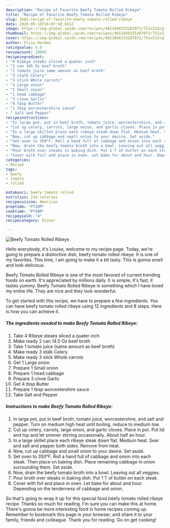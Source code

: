 ```yaml
---
description: "Recipe of Favorite Beefy Tomato Rolled Ribeye"
title: "Recipe of Favorite Beefy Tomato Rolled Ribeye"
slug: 1601-recipe-of-favorite-beefy-tomato-rolled-ribeye
date: 2020-09-18T16:07:50.651Z
image: https://img-global.cpcdn.com/recipes/4651848155267072/751x532cq70/beefy-tomato-rolled-ribeye-recipe-main-photo.jpg
thumbnail: https://img-global.cpcdn.com/recipes/4651848155267072/751x532cq70/beefy-tomato-rolled-ribeye-recipe-main-photo.jpg
cover: https://img-global.cpcdn.com/recipes/4651848155267072/751x532cq70/beefy-tomato-rolled-ribeye-recipe-main-photo.jpg
author: Eliza Harmon
ratingvalue: 4.6
reviewcount: 19045
recipeingredient:
- "4 Ribeye steaks sliced a quater inch"
- "2 can 145 Oz beef broth"
- "1 tomato juice same amount as beef broth"
- "3 stalk Celery"
- "3 stick Whole carrots"
- "1 Large onion"
- "1 Small onion"
- "1 head cabbage"
- "3 clove Garlic"
- "4 tbsp Butter"
- "1 tbsp worcestershire sauce"
- " Salt and Pepper"
recipeinstructions:
- "In large pot, put in beef broth, tomato juice, worcestershire, and salt and pepper. Turn on medium high heat until boiling, reduce to medium low."
- "Cut up celery, carrots, large onion, and garlic cloves. Place in pot. Put lid and top and let simmer stirring occasionally. About half an hour."
- "In a large skillet place each ribeye steak down flat. Medium heat. Sear and salt and pepper both sides. Remove from heat."
- "Now, cut up cabbage and small onion to your desire. Set aside."
- "Set oven to 350°F. Roll a hand full of cabbage and onion into each steak. Then place on baking dish. Place remaining cabbage in onion surrounding them. Set aside."
- "Now, drain the beefy tomato broth into a bowl. Leaving out all veggies."
- "Pour broth over steaks in baking dish. Put 1 T of butter on each steak."
- "Cover with foil and place in oven. Let bake for about and hour. Depending on the tenderness of cabbage and onion."
categories:
- Recipe
tags:
- beefy
- tomato
- rolled

katakunci: beefy tomato rolled 
nutrition: 214 calories
recipecuisine: American
preptime: "PT28M"
cooktime: "PT48M"
recipeyield: "4"
recipecategory: Dinner

---
```



![Beefy Tomato Rolled Ribeye](https://img-global.cpcdn.com/recipes/4651848155267072/751x532cq70/beefy-tomato-rolled-ribeye-recipe-main-photo.jpg)

Hello everybody, it's Louise, welcome to my recipe page. Today, we're going to prepare a distinctive dish, beefy tomato rolled ribeye. It is one of my favorites. This time, I am going to make it a bit tasty. This is gonna smell and look delicious.



Beefy Tomato Rolled Ribeye is one of the most favored of current trending foods on earth. It's appreciated by millions daily. It is simple, it's fast, it tastes yummy. Beefy Tomato Rolled Ribeye is something which I have loved my entire life. They are nice and they look wonderful.


To get started with this recipe, we have to prepare a few ingredients. You can have beefy tomato rolled ribeye using 12 ingredients and 8 steps. Here is how you can achieve it.

<!--inarticleads1-->

##### The ingredients needed to make Beefy Tomato Rolled Ribeye:

1. Take 4 Ribeye steaks sliced a quater inch
1. Make ready 2 can 14.5 Oz beef broth
1. Take 1 tomato juice (same amount as beef broth)
1. Make ready 3 stalk Celery
1. Make ready 3 stick Whole carrots
1. Get 1 Large onion
1. Prepare 1 Small onion
1. Prepare 1 head cabbage
1. Prepare 3 clove Garlic
1. Get 4 tbsp Butter
1. Prepare 1 tbsp worcestershire sauce
1. Take  Salt and Pepper




<!--inarticleads2-->

##### Instructions to make Beefy Tomato Rolled Ribeye:

1. In large pot, put in beef broth, tomato juice, worcestershire, and salt and pepper. Turn on medium high heat until boiling, reduce to medium low.
1. Cut up celery, carrots, large onion, and garlic cloves. Place in pot. Put lid and top and let simmer stirring occasionally. About half an hour.
1. In a large skillet place each ribeye steak down flat. Medium heat. Sear and salt and pepper both sides. Remove from heat.
1. Now, cut up cabbage and small onion to your desire. Set aside.
1. Set oven to 350°F. Roll a hand full of cabbage and onion into each steak. Then place on baking dish. Place remaining cabbage in onion surrounding them. Set aside.
1. Now, drain the beefy tomato broth into a bowl. Leaving out all veggies.
1. Pour broth over steaks in baking dish. Put 1 T of butter on each steak.
1. Cover with foil and place in oven. Let bake for about and hour. Depending on the tenderness of cabbage and onion.




So that's going to wrap it up for this special food beefy tomato rolled ribeye recipe. Thanks so much for reading. I'm sure you can make this at home. There's gonna be more interesting food in home recipes coming up. Remember to bookmark this page in your browser, and share it to your family, friends and colleague. Thank you for reading. Go on get cooking!
